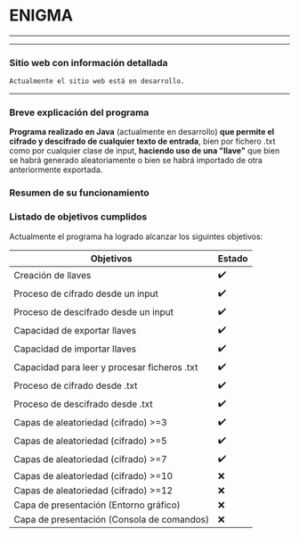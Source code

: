 # ENIGMA
---
---

### Sitio web con información detallada
```sh
Actualmente el sitio web está en desarrollo.
```

---

### Breve explicación del programa

**Programa realizado en Java** (actualmente en desarrollo) **que permite el cifrado y descifrado de cualquier texto de entrada**, bien por fichero .txt como por cualquier clase de input, **haciendo uso de una "llave"** que bien se habrá generado aleatoriamente o bien se habrá importado de otra anteriormente exportada.

### Resumen de su funcionamiento



### Listado de objetivos cumplidos

Actualmente el programa ha logrado alcanzar los siguintes objetivos:

| Objetivos | Estado |
| ------ | ------ |
|Creación de llaves|:heavy_check_mark:|
|Proceso de cifrado desde un input|:heavy_check_mark:|
|Proceso de descifrado desde un input|:heavy_check_mark:|
|Capacidad de exportar llaves|:heavy_check_mark:|
|Capacidad de importar llaves|:heavy_check_mark:|
|Capacidad para leer y procesar ficheros .txt|:heavy_check_mark:|
|Proceso de cifrado desde .txt|:heavy_check_mark:|
|Proceso de descifrado desde .txt|:heavy_check_mark:|
|Capas de aleatoriedad (cifrado) >=3|:heavy_check_mark:|
|Capas de aleatoriedad (cifrado) >=5|:heavy_check_mark:|
|Capas de aleatoriedad (cifrado) >=7|:heavy_check_mark:|
|Capas de aleatoriedad (cifrado) >=10|:x:|
|Capas de aleatoriedad (cifrado) >=12|:x:|
|Capa de presentación (Entorno gráfico)|:x:|
|Capa de presentación (Consola de comandos)|:x:|